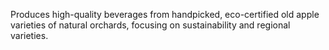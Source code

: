 Produces high-quality beverages from handpicked, eco-certified old apple varieties of natural orchards, focusing on sustainability and regional varieties.